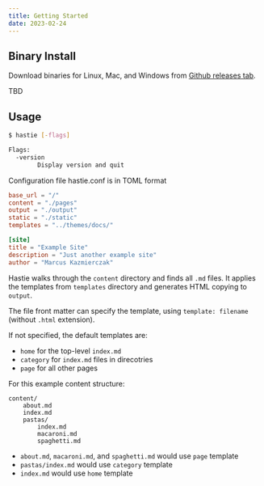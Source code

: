 ```yaml
---
title: Getting Started
date: 2023-02-24
---
```


## Binary Install

Download binaries for Linux, Mac, and Windows from [Github releases tab](https://github.com/mkaz/hastie/releases).

TBD

## Usage

```bash
$ hastie [-flags]

Flags:
  -version
        Display version and quit
```

Configuration file hastie.conf is in TOML format

```toml
base_url = "/"
content = "./pages"
output = "./output"
static = "./static"
templates = "../themes/docs/"

[site]
title = "Example Site"
description = "Just another example site"
author = "Marcus Kazmierczak"
```

Hastie walks through the `content` directory and finds all `.md` files. It applies the templates from `templates` directory and generates HTML copying to `output`.

The file front matter can specify the template, using `template: filename` (without `.html` extension).

If not specified, the default templates are:
- `home` for the top-level `index.md`
- `category` for `index.md` files in direcotries
- `page` for all other pages

For this example content structure:

```
content/
    about.md
    index.md
    pastas/
        index.md
        macaroni.md
        spaghetti.md
```

- `about.md`, `macaroni.md`, and `spaghetti.md` would use `page` template
- `pastas/index.md` would use `category` template
- `index.md` would use `home` template
